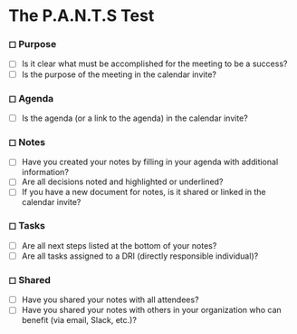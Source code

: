 # The P.A.N.T.S Test

### &EmptySmallSquare; Purpose  
- [ ] Is it clear what must be accomplished for the meeting to be a success?  
- [ ] Is the purpose of the meeting in the calendar invite?  

### &EmptySmallSquare; Agenda  
- [ ] Is the agenda (or a link to the agenda) in the calendar invite?  

### &EmptySmallSquare; Notes  
- [ ] Have you created your notes by filling in your agenda with additional information?  
- [ ] Are all decisions noted and highlighted or underlined?  
- [ ] If you have a new document for notes, is it shared or linked in the calendar invite?  

### &EmptySmallSquare; Tasks  
- [ ] Are all next steps listed at the bottom of your notes?  
- [ ] Are all tasks assigned to a DRI (directly responsible individual)?  

### &EmptySmallSquare; Shared  
- [ ] Have you shared your notes with all attendees?  
- [ ] Have you shared your notes with others in your organization who can benefit (via email, Slack, etc.)?  